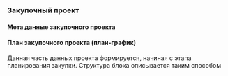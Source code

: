 ### Закупочный проект
#### Мета данные закупочного проекта

#### План закупочного проекта (план-график)
Данная часть данных проекта формируется, начиная с этапа планирования закупки. Структура блока описывается таким способом
[](/schema/data-models/Закупочный_Проект.schema.json)

